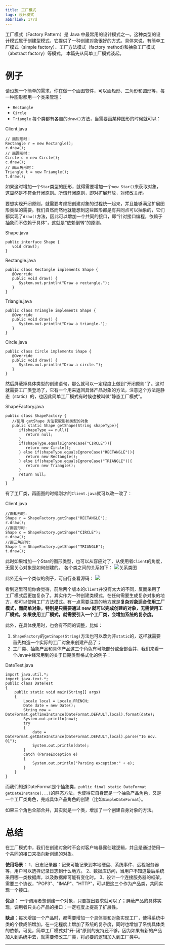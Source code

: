 ```yaml
---
title: 工厂模式
tags: 设计模式
abbrlink: 177d
---
```



工厂模式（Factory Pattern）是 Java 中最常用的设计模式之一。这种类型的设计模式属于创建型模式，它提供了一种创建对象很好的方式。具体来说，有简单工厂模式（simple factory）、工厂方法模式（factory method)和抽象工厂模式（abstract factory）等模式。 本篇先从简单工厂模式谈起。

# 例子

请设想一个简单的需求，你在做一个画图软件，可以画矩形、三角形和圆形等，每一种图形都用一个类来管理：

- `Rectangle`
- `Circle`
- `Triangle` 每个类都有各自的`draw()`方法，当需要画某种图形的时候就可以：

Client.java

```
// 画矩形时：
Rectangle r = new Rectangle();
r.draw();
// 画圆形时：
Circle c = new Circle();
c.draw();
// 画三角形时：
Triangle t = new Triangle();
t.draw();
```

如果这时增加一个`Star`类型的图形，就得需要增加一个`new Star()`来获取对象，这显然是不符合开闭原则。所谓开闭原则，即对扩展开放，对修改关闭。

要想实现开闭原则，就需要考虑把创建对象的过程统一起来，并且能够满足扩展图形类型的需要。我们自然而然地就能想到这些图形都是有共同点可以抽象的，它们都实现了`draw()`方法，因此可以增加一个共同的接口，即“针对接口编程，依赖于抽象而不依赖于具体”，这就是“依赖倒转”的原则。

Shape.java

```
public interface Shape {
   void draw();
}
```

Rectangle.java

```
public class Rectangle implements Shape {
   @Override
   public void draw() {
      System.out.println("Draw a rectangle.");
   }
}
```

Triangle.java

```
public class Triangle implements Shape {
   @Override
   public void draw() {
      System.out.println("Draw a triangle.");
   }
}
```

Circle.java

```
public class Circle implements Shape {
   @Override
   public void draw() {
      System.out.println("Draw a circle.");
   }
}
```

然后屏蔽掉具体类型的创建语句，那么就可以一定程度上做到“开闭原则”了。这时就需要工厂类登场了，它有一个用来返回具体产品对象的方法，注意这个方法是静态（static）的，也因此简单工厂模式有时候也被叫做“静态工厂模式”。

ShapeFactory.java

```
public class ShapeFactory {
   //使用 getShape 方法获取形状类型的对象
   public static Shape getShape(String shapeType){
      if(shapeType == null){
         return null;
      }        
      if(shapeType.equalsIgnoreCase("CIRCLE")){
         return new Circle();
      } else if(shapeType.equalsIgnoreCase("RECTANGLE")){
         return new Rectangle();
      } else if(shapeType.equalsIgnoreCase("TRIANGLE")){
         return new Triangle();
      }
      return null;
   }
}
```

有了工厂类，再画图的时候刚才的`Client.java`就可以改一改了：

Client.java

```
//画矩形时:
Shape r = ShapeFactory.getShape("RECTANGLE");
r.draw();
//画圆形时:
Shape c = ShapeFactory.getShape("CIRCLE");
c.draw();
//画三角形时:
Shape t = ShapeFactory.getShape("TRIANGLE");
t.draw();
```

此时如果增加一个Star的图形类型，也可以从容应对了，从使用者`Client`的角度，无需关心对象是如何创建的。 各个类之间的关系如下：
![关系类图](https://raw.githubusercontent.com/xzyup/image/master/202203191517555.png)

此外还有一个类似的例子，可自行查看源码：
![](https://raw.githubusercontent.com/xzyup/image/master/202203191518463.png)

看到这里可能你会觉得，前后两个版本的`Client`并没有太大的不同，反而采用了工厂模式后更加复杂了。其实作为一种创建类模式，在任何需要生成复杂对象的地方，都可以使用工厂方法模式。有一点需要注意的地方就是**复杂对象适合使用工厂模式，而简单对象，特别是只需要通过 new 就可以完成创建的对象，无需使用工厂模式。如果使用工厂模式，就需要引入一个工厂类，会增加系统的复杂度。**

此外，在具体使用时，也会有不同的调整，比如：

1. `ShapeFactory`的`getShape(String)`方法也可以改为非`static`的，这样就需要首先构造一个实际的工厂对象来创建产品了；
2. 工厂类、抽象产品和具体产品这三个角色有可能部分或全部合并，我们来看一个Java中经常用到的关于日期类型格式化的例子：

DateTest.java

```
import java.util.*;  
import java.text.*;  
public class DateTest  
{  
    public static void main(String[] args)  
    {  
        Locale local = Locale.FRENCH;  
        Date date = new Date();  
        String now = DateFormat.getTimeInstance(DateFormat.DEFAULT,local).format(date);  
        System.out.println(now);  
        try  
        {  
            date = DateFormat.getDateInstance(DateFormat.DEFAULT,local).parse("16 nov. 01");  
            System.out.println(date);  
        }  
        catch (ParseException e)  
        {  
            System.out.println("Parsing exception:" + e);  
        }  
    }  
}  
```

而我们知道DateFormat是个抽象类，`public final static DateFormat getDateInstance(...)`的静态方法，也使得它自身既是一个抽象产品角色，又是一个工厂类角色，完成具体产品角色的创建（比如`SimpleDateFormat`）。

如果三个角色全部合并，其实就是一个类，增加了一个创建自身对象的方法。

# 总结

在工厂模式中，我们在创建对象时不会对客户端暴露创建逻辑，并且是通过使用一个共同的接口来指向新创建的对象。

**使用场景**： 1、日志记录器：记录可能记录到本地硬盘、系统事件、远程服务器等，用户可以选择记录日志到什么地方。 2、数据库访问，当用户不知道最后系统采用哪一类数据库，以及数据库可能有变化时。 3、设计一个连接服务器的框架，需要三个协议，"POP3"、"IMAP"、"HTTP"，可以把这三个作为产品类，共同实现一个接口。

**优点**： 一个调用者想创建一个对象，只要提出要求就可以了；屏蔽产品的具体实现，调用者只关心产品的接口；一定程度上提高了扩展性。

**缺点**：每次增加一个产品时，都需要增加一个具体类和对象实现工厂，使得系统中类的个数成倍增加，在一定程度上增加了系统的复杂度，同时也增加了系统具体类的依赖。可见，简单工厂模式对"开-闭"原则的支持还不够，因为如果有新的产品加入到系统中去，就需要修改工厂类，将必要的逻辑加入到工厂类中。


------